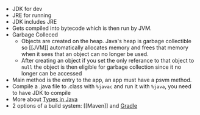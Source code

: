 - JDK for dev
- JRE for running
- JDK includes JRE
- Gets compiled into bytecode which is then run by JVM.
- Garbage Colleced
    - Objects are created on the heap. Java's heap is garbage collectible so [[JVM]] automatically allocates memory and frees that memory when it sees that an object can no longer be used.
    - After creating an object if you set the only referance to that object to `null` the object is then eligible for garbage collection since it no longer can be accessed
- Main method is the entry to the app, an app must have a psvm method.
- Compile a .java file to .class with `%javac` and run it with `%java`, you need to have JDK to compile
- More about [Types in Java](Types%20(Java).md)
- 2 options of a build system: [[Maven]] and [Gradle](Gradle.md)

